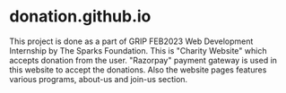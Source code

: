 # donation.github.io
This project is done as a  part of GRIP FEB2023 Web Development Internship by The Sparks Foundation. 
This is "Charity Website" which accepts donation from the user.
"Razorpay" payment gateway is used in this website to accept the donations.
Also the website pages features various programs, about-us and join-us section.
